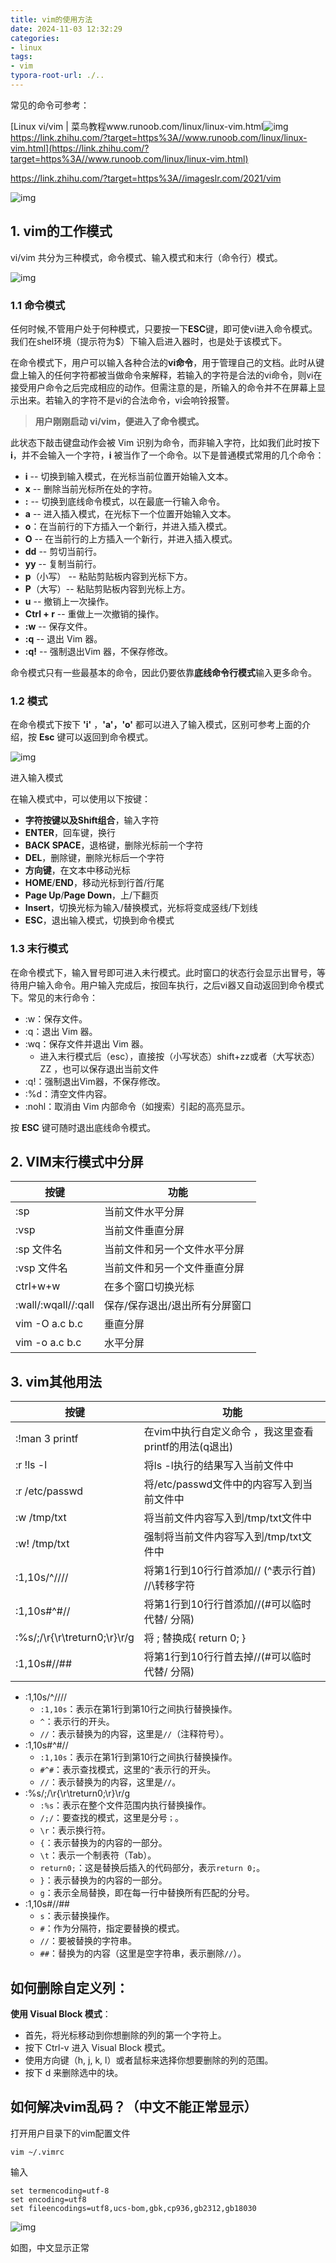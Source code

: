 ```yaml
---
title: vim的使用方法
date: 2024-11-03 12:32:29
categories:
- linux
tags: 
- vim
typora-root-url: ./..
---
```


常见的命令可参考：

[Linux vi/vim | 菜鸟教程www.runoob.com/linux/linux-vim.html![img](/images/$%7Bfiilename%7D/icon-default-1730608367547-343.png)https://link.zhihu.com/?target=https%3A//www.runoob.com/linux/linux-vim.html](https://link.zhihu.com/?target=https%3A//www.runoob.com/linux/linux-vim.html)



https://link.zhihu.com/?target=https%3A//imageslr.com/2021/vim

![img](/images/$%7Bfiilename%7D/v2-44ac6dd17b096a128f424f41667b2ae1_1440w.jpg)

## 1. vim的工作模式

vi/vim 共分为三种模式，命令模式、输入模式和末行（命令行）模式。

![img](/images/$%7Bfiilename%7D/format,png-1730608367547-340.png)

### 1.1 命令模式

任何时候,不管用户处于何种模式，只要按一下**ESC**键，即可使vi进入命令模式。我们在shel环境（提示符为$）下输入启进入器时，也是处于该模式下。

在命令模式下，用户可以输入各种合法的**vi命令**，用于管理自己的文档。此时从键盘上输入的任何字符都被当做命令来解释，若输入的字符是合法的vi命令，则vi在接受用户命令之后完成相应的动作。但需注意的是，所输入的命令并不在屏幕上显示出来。若输入的字符不是vi的合法命令，vi会响铃报警。

> **用户刚刚启动 vi/vim，便进入了命令模式。**

此状态下敲击键盘动作会被 Vim 识别为命令，而非输入字符，比如我们此时按下 **i**，并不会输入一个字符，**i** 被当作了一个命令。以下是普通模式常用的几个命令：

- **i** -- 切换到输入模式，在光标当前位置开始输入文本。
- **x** -- 删除当前光标所在处的字符。
- **:** -- 切换到底线命令模式，以在最底一行输入命令。
- **a** -- 进入插入模式，在光标下一个位置开始输入文本。
- **o**：在当前行的下方插入一个新行，并进入插入模式。
- **O** -- 在当前行的上方插入一个新行，并进入插入模式。
- **dd** -- 剪切当前行。
- **yy** -- 复制当前行。
- **p**（小写） -- 粘贴剪贴板内容到光标下方。
- **P**（大写）-- 粘贴剪贴板内容到光标上方。
- **u** -- 撤销上一次操作。
- **Ctrl + r** -- 重做上一次撤销的操作。
- **:w** -- 保存文件。
- **:q** -- 退出 Vim 器。
- **:q!** -- 强制退出Vim 器，不保存修改。

命令模式只有一些最基本的命令，因此仍要依靠**底线命令行模式**输入更多命令。

### 1.2 模式

在命令模式下按下 **'i'** ，**'a'，'o'** 都可以进入了输入模式，区别可参考上面的介绍，按 **Esc** 键可以返回到命令模式。

![img](/images/$%7Bfiilename%7D/format,png-1730608367547-341.png)

进入输入模式

在输入模式中，可以使用以下按键：

- **字符按键以及Shift组合**，输入字符
- **ENTER**，回车键，换行
- **BACK SPACE**，退格键，删除光标前一个字符
- **DEL**，删除键，删除光标后一个字符
- **方向键**，在文本中移动光标
- **HOME**/**END**，移动光标到行首/行尾
- **Page Up**/**Page Down**，上/下翻页
- **Insert**，切换光标为输入/替换模式，光标将变成竖线/下划线
- **ESC**，退出输入模式，切换到命令模式

### 1.3 末行模式

在命令模式下，输入冒号即可进入未行模式。此时窗口的状态行会显示出冒号，等待用户输入命令。用户输入完成后，按回车执行，之后vi器又自动返回到命令模式下。常见的末行命令：

- :w：保存文件。
- :q：退出 Vim 器。
- :wq：保存文件并退出 Vim 器。 
  - 进入末行模式后（esc），直接按（小写状态）shift+zz或者（大写状态）ZZ ，也可以保存退出当前文件
- :q!：强制退出Vim器，不保存修改。
- :%d：清空文件内容。
- :nohl：取消由 Vim 内部命令（如搜索）引起的高亮显示。

按 **ESC** 键可随时退出底线命令模式。

## 2. VIM末行模式中分屏

| 按键                | 功能                           |
| ------------------- | ------------------------------ |
| :sp                 | 当前文件水平分屏               |
| :vsp                | 当前文件垂直分屏               |
| :sp 文件名          | 当前文件和另一个文件水平分屏   |
| :vsp 文件名         | 当前文件和另一个文件垂直分屏   |
| ctrl+w+w            | 在多个窗口切换光标             |
| :wall/:wqall//:qall | 保存/保存退出/退出所有分屏窗口 |
| vim -O a.c b.c      | 垂直分屏                       |
| vim -o a.c b.c      | 水平分屏                       |

## 3. vim其他用法

| 按键                         | 功能                                                  |
| ---------------------------- | ----------------------------------------------------- |
| :!man 3 printf               | 在vim中执行自定义命令 ，我这里查看printf的用法(q退出) |
| :r !ls -l                    | 将ls -l执行的结果写入当前文件中                       |
| :r /etc/passwd               | 将/etc/passwd文件中的内容写入到当前文件中             |
| :w /tmp/txt                  | 将当前文件内容写入到/tmp/txt文件中                    |
| :w! /tmp/txt                 | 强制将当前文件内容写入到/tmp/txt文件中                |
| :1,10s/^/\/\//               | 将第1行到10行行首添加// (^表示行首) /\/\转移字符      |
| :1,10s#^#//                  | 将第1行到10行行首添加//(#可以临时代替/ 分隔)          |
| :%s/;/\r{\r\treturn0;\r}\r/g | 将 ; 替换成{ return 0; }                              |
| :1,10s#//##                  | 将第1行到10行行首去掉//(#可以临时代替/ 分隔)          |

- :1,10s/^/\/\// 
  - `:1,10s`：表示在第1行到第10行之间执行替换操作。
  - `^`：表示行的开头。
  - `//`：表示替换为的内容，这里是`//`（注释符号）。
- :1,10s#^#// 
  - `:1,10s`：表示在第1行到第10行之间执行替换操作。
  - `#^#`：表示查找模式，这里的`^`表示行的开头。
  - `//`：表示替换为的内容，这里是`//`。
- :%s/;/\r{\r\treturn0;\r}\r/g 
  - `:%s`：表示在整个文件范围内执行替换操作。
  - `/;/`：要查找的模式，这里是分号`；`。
  - `\r`：表示换行符。
  - `{`：表示替换为的内容的一部分。
  - `\t`：表示一个制表符（Tab）。
  - `return0;`：这是替换后插入的代码部分，表示`return 0;`。
  - `}`：表示替换为的内容的一部分。
  - `g`：表示全局替换，即在每一行中替换所有匹配的分号。
- :1,10s#//## 
  - `s`：表示替换操作。
  - `#`：作为分隔符，指定要替换的模式。
  - `//`：要被替换的字符串。
  - `##`：替换为的内容（这里是空字符串，表示删除`//`）。

## 如何删除自定义列：

**使用 Visual Block 模式**：

- 首先，将光标移动到你想删除的列的第一个字符上。
- 按下 Ctrl-v 进入 Visual Block 模式。
- 使用方向键（h, j, k, l）或者鼠标来选择你想要删除的列的范围。
- 按下 d 来删除选中的块。

## **如何解决vim乱码？（中文不能正常显示）**

打开用户目录下的vim配置文件

```
vim ~/.vimrc
```

输入

```
set termencoding=utf-8
set encoding=utf8
set fileencodings=utf8,ucs-bom,gbk,cp936,gb2312,gb18030
```

![img](/images/$%7Bfiilename%7D/format,png-1730608367547-342.png)

如图，中文显示正常
